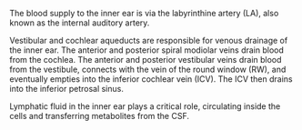 The blood supply to the inner ear is via the labyrinthine artery (LA), also known as the internal auditory artery.

Vestibular and cochlear aqueducts are responsible for venous drainage of the inner ear. The anterior and posterior spiral modiolar veins drain blood from the cochlea. The anterior and posterior vestibular veins drain blood from the vestibule, connects with the vein of the round window (RW), and eventually empties into the inferior cochlear vein (ICV). The ICV then drains into the inferior petrosal sinus.

Lymphatic fluid in the inner ear plays a critical role, circulating inside the cells and transferring metabolites from the CSF.